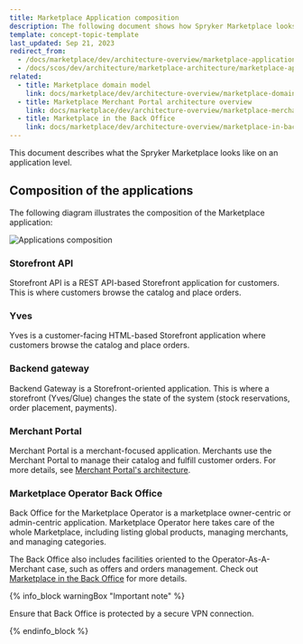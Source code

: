 ```yaml
---
title: Marketplace Application composition
description: The following document shows how Spryker Marketplace looks in general.
template: concept-topic-template
last_updated: Sep 21, 2023
redirect_from:
  - /docs/marketplace/dev/architecture-overview/marketplace-application-composition.html
  - /docs/scos/dev/architecture/marketplace-architecture/marketplace-application-composition.html
related:
  - title: Marketplace domain model
    link: docs/marketplace/dev/architecture-overview/marketplace-domain-model.html
  - title: Marketplace Merchant Portal architecture overview
    link: docs/marketplace/dev/architecture-overview/marketplace-merchant-portal-architecture-overview.html
  - title: Marketplace in the Back Office
    link: docs/marketplace/dev/architecture-overview/marketplace-in-back-office.html
---
```


This document describes what the Spryker Marketplace looks like on an application level.

## Composition of the applications

The following diagram illustrates the composition of the Marketplace application:

![Applications composition](https://confluence-connect.gliffy.net/embed/image/3a83f861-b25e-4ef5-aee7-e7da0b182cfa.png?utm_medium=live&utm_source=custom)

### Storefront API

Storefront API is a REST API-based Storefront application for customers. This is where customers browse the catalog and place orders.

### Yves

Yves is a customer-facing HTML-based Storefront application where customers browse the catalog and place orders.

### Backend gateway

Backend Gateway is a Storefront-oriented application. This is where a storefront (Yves/Glue) changes the state of the system (stock reservations, order placement, payments).

### Merchant Portal

Merchant Portal is a merchant-focused application. Merchants use the Merchant Portal to manage their catalog and fulfill customer orders. For more details, see [Merchant Portal's architecture](/docs/dg/dev/architecture/marketplace-architecture/marketplace-merchant-portal-architecture-overview.html).

### Marketplace Operator Back Office

Back Office for the Marketplace Operator is a marketplace owner-centric or admin-centric application. Marketplace Operator here takes care of the whole Marketplace, including listing global products, managing merchants, and managing categories.

The Back Office also includes facilities oriented to the Operator-As-A-Merchant case, such as offers and orders management. Check out [Marketplace in the Back Office](/docs/dg/dev/architecture/marketplace-architecture/marketplace-in-back-office.html) for more details.

{% info_block warningBox "Important note" %}

Ensure that Back Office is protected by a secure VPN connection.

{% endinfo_block %}
